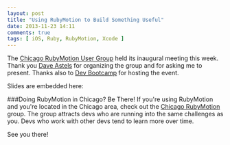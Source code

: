 ```yaml
---
layout: post
title: "Using RubyMotion to Build Something Useful"
date: 2013-11-23 14:11
comments: true
tags: [ iOS, Ruby, RubyMotion, Xcode ]
---
```

The [Chicago RubyMotion User Group](http://www.meetup.com/Chicago-RubyMotion/) held its inaugural meeting this week. Thank you [Dave Astels](http://twitter.com/dastels) for organizing the group and for asking me to present. Thanks also to [Dev Bootcamp](http://devbootcamp.com) for hosting the event.

Slides are embedded here:
<center><script async class="speakerdeck-embed" data-id="f0c21e7036e10131765f62eb06398856" data-ratio="1.29456384323641" src="//speakerdeck.com/assets/embed.js"></script></center>

<!--more-->

###Doing RubyMotion in Chicago? Be There!
If you're using RubyMotion and you're located in the Chicago area, check out the [Chicago RubyMotion](http://www.meetup.com/Chicago-RubyMotion/) group. The group attracts devs who are running into the same challenges as you. Devs who work with other devs tend to learn more over time.  

See you there!
